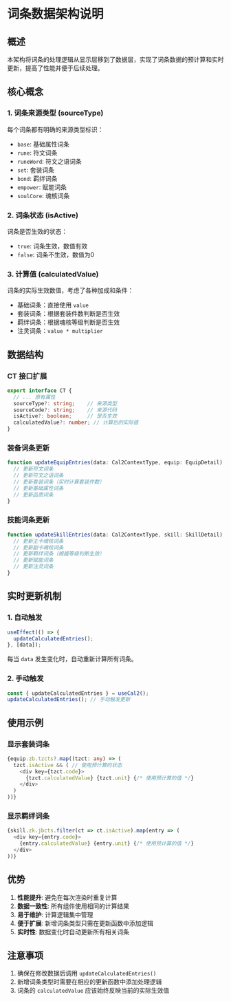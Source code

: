 # 词条数据架构说明

## 概述

本架构将词条的处理逻辑从显示层移到了数据层，实现了词条数据的预计算和实时更新，提高了性能并便于后续处理。

## 核心概念

### 1. 词条来源类型 (sourceType)

每个词条都有明确的来源类型标识：

- `base`: 基础属性词条
- `rune`: 符文词条
- `runeWord`: 符文之语词条
- `set`: 套装词条
- `bond`: 羁绊词条
- `empower`: 赋能词条
- `soulCore`: 魂核词条

### 2. 词条状态 (isActive)

词条是否生效的状态：

- `true`: 词条生效，数值有效
- `false`: 词条不生效，数值为0

### 3. 计算值 (calculatedValue)

词条的实际生效数值，考虑了各种加成和条件：

- 基础词条：直接使用 `value`
- 套装词条：根据套装件数判断是否生效
- 羁绊词条：根据魂核等级判断是否生效
- 注灵词条：`value * multiplier`

## 数据结构

### CT 接口扩展

```typescript
export interface CT {
  // ... 原有属性
  sourceType?: string;    // 来源类型
  sourceCode?: string;    // 来源代码
  isActive?: boolean;     // 是否生效
  calculatedValue?: number; // 计算后的实际值
}
```

### 装备词条更新

```typescript
function updateEquipEntries(data: Cal2ContextType, equip: EquipDetail) {
  // 更新符文词条
  // 更新符文之语词条
  // 更新套装词条（实时计算套装件数）
  // 更新基础属性词条
  // 更新品质词条
}
```

### 技能词条更新

```typescript
function updateSkillEntries(data: Cal2ContextType, skill: SkillDetail) {
  // 更新主卡魂核词条
  // 更新副卡魂核词条
  // 更新羁绊词条（根据等级判断生效）
  // 更新赋能词条
  // 更新注灵词条
}
```

## 实时更新机制

### 1. 自动触发

```typescript
useEffect(() => {
  updateCalculatedEntries();
}, [data]);
```

每当 `data` 发生变化时，自动重新计算所有词条。

### 2. 手动触发

```typescript
const { updateCalculatedEntries } = useCal2();
updateCalculatedEntries(); // 手动触发更新
```

## 使用示例

### 显示套装词条

```typescript
{equip.zb.tzcts?.map((tzct: any) => (
  tzct.isActive && ( // 使用预计算的状态
    <div key={tzct.code}>
      {tzct.calculatedValue} {tzct.unit} {/* 使用预计算的值 */}
    </div>
  )
))}
```

### 显示羁绊词条

```typescript
{skill.zk.jbcts.filter(ct => ct.isActive).map(entry => (
  <div key={entry.code}>
    {entry.calculatedValue} {entry.unit} {/* 使用预计算的值 */}
  </div>
))}
```

## 优势

1. **性能提升**: 避免在每次渲染时重复计算
2. **数据一致性**: 所有组件使用相同的计算结果
3. **易于维护**: 计算逻辑集中管理
4. **便于扩展**: 新增词条类型只需在更新函数中添加逻辑
5. **实时性**: 数据变化时自动更新所有相关词条

## 注意事项

1. 确保在修改数据后调用 `updateCalculatedEntries()`
2. 新增词条类型时需要在相应的更新函数中添加处理逻辑
3. 词条的 `calculatedValue` 应该始终反映当前的实际生效值
